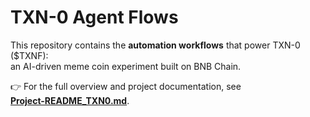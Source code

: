 # TXN-0 Agent Flows

This repository contains the **automation workflows** that power TXN-0 ($TXNF):  
an AI-driven meme coin experiment built on BNB Chain.

👉 For the full overview and project documentation, see  
[**Project-README_TXN0.md**](./Project-README_TXN0.md).
